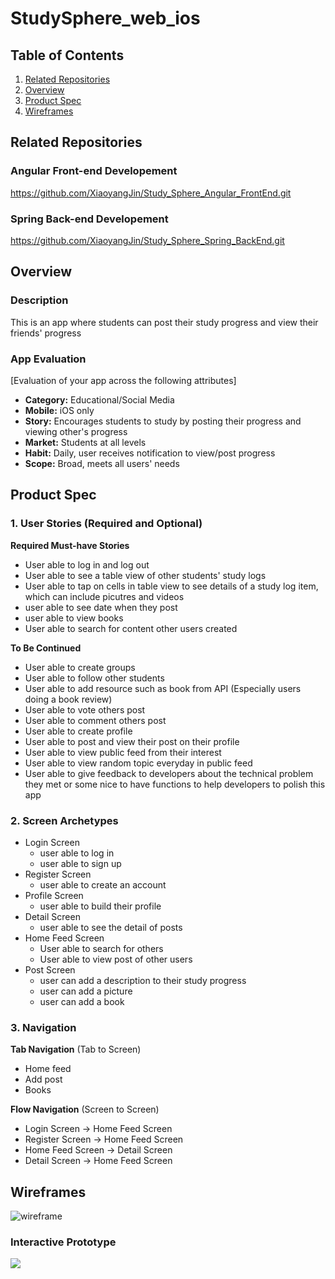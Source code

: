 # StudySphere_web_ios

## Table of Contents
1. [Related Repositories](#Related-Repositories)
2. [Overview](#Overview)
3. [Product Spec](#Product-Spec)
4. [Wireframes](#Wireframes)

## Related Repositories
### Angular Front-end Developement
https://github.com/XiaoyangJin/Study_Sphere_Angular_FrontEnd.git
### Spring Back-end Developement
https://github.com/XiaoyangJin/Study_Sphere_Spring_BackEnd.git

## Overview
### Description
This is an app where students can post their study progress and view their friends' progress


### App Evaluation
[Evaluation of your app across the following attributes]
- **Category:** Educational/Social Media
- **Mobile:** iOS only
- **Story:** Encourages students to study by posting their progress and viewing other's progress
- **Market:** Students at all levels
- **Habit:** Daily, user receives notification to view/post progress
- **Scope:** Broad, meets all users' needs

## Product Spec

### 1. User Stories (Required and Optional)

**Required Must-have Stories**
* User able to log in and log out
* User able to see a table view of other students' study logs
* User able to tap on cells in table view to see details of a study log item, which can include picutres and videos
* user able to see date when they post
* user able to view books 
* User able to search for content other users created 

**To Be Continued**

* User able to create groups
* User able to follow other students
* User able to add resource such as book from API (Especially users doing a book review)
* User able to vote others post
* User able to comment others post
* User able to create profile
* User able to post and view their post on their profile
* User able to view public feed from their interest
* User able to view random topic everyday in public feed
* User able to give feedback to developers about the technical problem they met or some nice to have functions to help developers to polish this app


### 2. Screen Archetypes

* Login Screen
   * user able to log in
   * user able to sign up
* Register Screen
   * user able to create an account
* Profile Screen
    * user able to build their profile
* Detail Screen
    * user able to see the detail of posts
* Home Feed Screen
   * User able to search for others
   * User able to view post of other users
* Post Screen
    * user can add a description to their study progress
    * user can add a picture
    * user can add a book 

### 3. Navigation

**Tab Navigation** (Tab to Screen)

* Home feed
* Add post
* Books

**Flow Navigation** (Screen to Screen)
* Login Screen -> Home Feed Screen
* Register Screen -> Home Feed Screen
* Home Feed Screen -> Detail Screen
* Detail Screen -> Home Feed Screen


## Wireframes

![wireframe](https://i.imgur.com/B0r0E05.png)

### Interactive Prototype

<a href="https://www.loom.com/share/ff18511590cb49dba6d4e7867ad7a67b">
    <img style="max-width:300px;" src="https://cdn.loom.com/sessions/thumbnails/ff18511590cb49dba6d4e7867ad7a67b-with-play.gif">
  </a>
